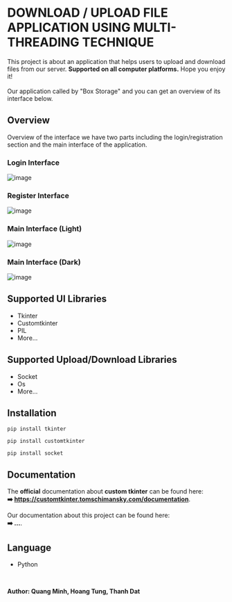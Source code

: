 # DOWNLOAD / UPLOAD FILE APPLICATION USING MULTI-THREADING TECHNIQUE

This project is about an application that helps users to upload and download files from our server.
**Supported on all computer platforms.** 
Hope you enjoy it!
<br><br>
Our application called by "Box Storage" and you can get an overview of its interface below.

## Overview

Overview of the interface we have two parts including the login/registration section and the main interface of the application.

### Login Interface

![image](https://github.com/user-attachments/assets/cc982fa9-a321-4694-9508-a17576fa4a38)

### Register Interface

![image](https://github.com/user-attachments/assets/fdddaedc-fd55-40f4-9f63-b560d966df64)

### Main Interface (Light)

![image](https://github.com/user-attachments/assets/0e922431-bd87-4cd2-947a-951675177856)

### Main Interface (Dark)

![image](https://github.com/user-attachments/assets/a0a720e5-eb71-46b0-8750-83698546f4ca)

## Supported UI Libraries
- Tkinter
- Customtkinter
- PIL
- More...

## Supported Upload/Download Libraries
- Socket
- Os
- More...

## Installation
```
pip install tkinter
```
```
pip install customtkinter
```
```
pip install socket
```

## Documentation

The **official** documentation about **custom tkinter** can be found here:
<br>
**➡️ https://customtkinter.tomschimansky.com/documentation**.

Our documentation about this project can be found here:
<br>
**➡️ ...**.

## Language
- Python

<br>

**Author: Quang Minh, Hoang Tung, Thanh Dat**
